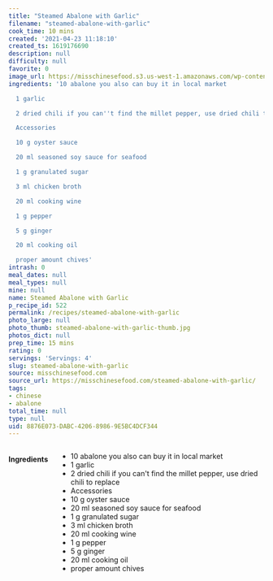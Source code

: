 ```yaml
---
title: "Steamed Abalone with Garlic"
filename: "steamed-abalone-with-garlic"
cook_time: 10 mins
created: '2021-04-23 11:18:10'
created_ts: 1619176690
description: null
difficulty: null
favorite: 0
image_url: https://misschinesefood.s3.us-west-1.amazonaws.com/wp-content/uploads/2020/03/14132104/Steamed-Abalone-With-Garlic-1.jpg
ingredients: '10 abalone you also can buy it in local market

  1 garlic

  2 dried chili if you can''t find the millet pepper, use dried chili to replace

  Accessories

  10 g oyster sauce

  20 ml seasoned soy sauce for seafood

  1 g granulated sugar

  3 ml chicken broth

  20 ml cooking wine

  1 g pepper

  5 g ginger

  20 ml cooking oil

  proper amount chives'
intrash: 0
meal_dates: null
meal_types: null
mine: null
name: Steamed Abalone with Garlic
p_recipe_id: 522
permalink: /recipes/steamed-abalone-with-garlic
photo_large: null
photo_thumb: steamed-abalone-with-garlic-thumb.jpg
photos_dict: null
prep_time: 15 mins
rating: 0
servings: 'Servings: 4'
slug: steamed-abalone-with-garlic
source: misschinesefood.com
source_url: https://misschinesefood.com/steamed-abalone-with-garlic/
tags:
- chinese
- abalone
total_time: null
type: null
uid: 8876E073-DABC-4206-8986-9E5BC4DCF344
---
```

<div class="large-8 medium-7 columns" id="writeup">	</div><!-- #writeup -->
</div><!-- #row-one -->
<div class="row" id="row-two">	<div class="medium-4 small-5 columns" id="ingredients"><h4>Ingredients</h4><div class="box box-ingredients content"><ul>
<li>10 abalone you also can buy it in local market</li>
<li>1 garlic</li>
<li>2 dried chili if you can't find the millet pepper, use dried chili to replace</li>
<li>Accessories</li>
<li>10 g oyster sauce</li>
<li>20 ml seasoned soy sauce for seafood</li>
<li>1 g granulated sugar</li>
<li>3 ml chicken broth</li>
<li>20 ml cooking wine</li>
<li>1 g pepper</li>
<li>5 g ginger</li>
<li>20 ml cooking oil</li>
<li>proper amount chives</li>
</ul>
</div>	</div>	<div class="medium-6 small-7 columns" id="directions">	</div>